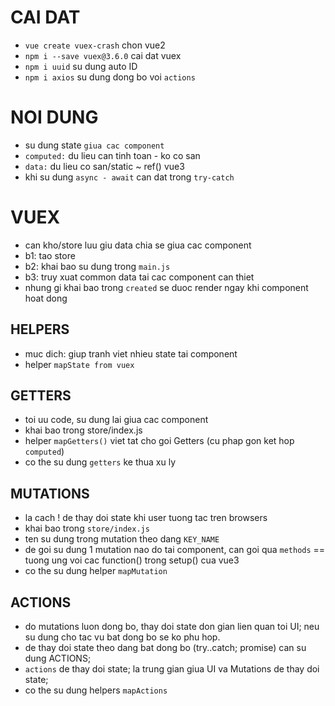 # CAI DAT

- `vue create vuex-crash` chon vue2
- `npm i --save vuex@3.6.0` cai dat vuex
- `npm i uuid` su dung auto ID
- `npm i axios` su dung dong bo voi `actions`

# NOI DUNG

- su dung state `giua cac component`
- `computed:` du lieu can tinh toan - ko co san
- `data:` du lieu co san/static ~ ref() vue3
- khi su dung `async - await` can dat trong `try-catch`

# VUEX

- can kho/store luu giu data chia se giua cac component
- b1: tao store
- b2: khai bao su dung trong `main.js`
- b3: truy xuat common data tai cac component can thiet
- nhung gi khai bao trong `created` se duoc render ngay khi component hoat dong

## HELPERS

- muc dich: giup tranh viet nhieu state tai component
- helper `mapState from vuex`

## GETTERS

- toi uu code, su dung lai giua cac component
- khai bao trong store/index.js
- helper `mapGetters()` viet tat cho goi Getters (cu phap gon ket hop `computed`)
- co the su dung `getters` ke thua xu ly

## MUTATIONS

- la cach ! de thay doi state khi user tuong tac tren browsers
- khai bao trong `store/index.js`
- ten su dung trong mutation theo dang `KEY_NAME`
- de goi su dung 1 mutation nao do tai component, can goi qua `methods` == tuong ung voi cac function() trong setup() cua vue3
- co the su dung helper `mapMutation`

## ACTIONS

- do mutations luon dong bo, thay doi state don gian lien quan toi UI; neu su dung cho tac vu bat dong bo se ko phu hop.
- de thay doi state theo dang bat dong bo (try..catch; promise) can su dung ACTIONS;
- `actions` de thay doi state; la trung gian giua UI va Mutations de thay doi state;
- co the su dung helpers `mapActions`
